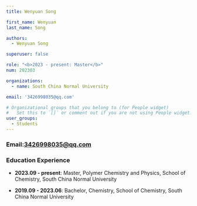 ```yaml
---
title: Wenyuan Song

first_name: Wenyuan
last_name: Song

authors:
  - Wenyuan Song

superuser: false

role: "<b>2023 - present: Master</b>"
num: 202303

organizations:
  - name: South China Normal University

email: '3426998035@qq.com'

# Organizational groups that you belong to (for People widget)
#   Set this to `[]` or comment out if you are not using People widget.
user_groups:
  - Students
---
```

### Email:<3426998035@qq.com>

### Education Experience

- **2023.09 - present**: Master, Polymer Chemistry and Physics, School of Chemistry, South China Normal University

- **2019.09 - 2023.06**: Bachelor, Chemistry, School of Chemistry, South China Normal University
